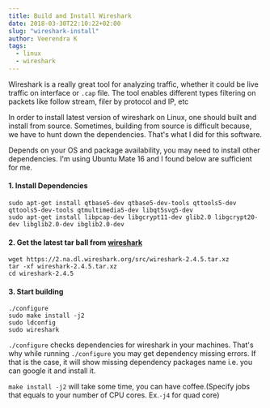 ```yaml
---
title: Build and Install Wireshark
date: 2018-03-30T22:10:22+02:00
slug: "wireshark-install"
author: Veerendra K
tags:
  - linux
  - wireshark
---
```


Wireshark is a really great tool for analyzing traffic, whether it could be live traffic on interface or `.cap` file. The tool enables different types filtering on packets like follow stream, filer by protocol and IP, etc

In order to install latest version of wireshark on Linux, one should built and install from source. Sometimes, building from source is difficult because, we have to hunt down the dependencies. That's what I did for this software.

Depends on your OS and package availability, you may need to install other dependencies. I'm using Ubuntu Mate 16 and I found below are sufficient for me.

#### 1. Install Dependencies

```
sudo apt-get install qtbase5-dev qtbase5-dev-tools qttools5-dev qttools5-dev-tools qtmultimedia5-dev libqt5svg5-dev
sudo apt-get install libpcap-dev libgcrypt11-dev glib2.0 libgcrypt20-dev libglib2.0-dev ibglib2.0-dev
```

#### 2. Get the latest tar ball from [wireshark](https://www.wireshark.org/#download)

```
wget https://2.na.dl.wireshark.org/src/wireshark-2.4.5.tar.xz
tar -xf wireshark-2.4.5.tar.xz
cd wireshark-2.4.5
```

#### 3. Start building

```
./configure
sudo make install -j2
sudo ldconfig
sudo wireshark
```

`./configure` checks dependencies for wireshark in your machines. That's why while running `./configure` you may get dependency missing errors. If that is the case, it will show missing dependency packages name i.e. you can google it and install it.

`make install -j2` will take some time, you can have coffee.(Specify jobs that equals to your number of CPU cores. Ex.`-j4` for quad core)

